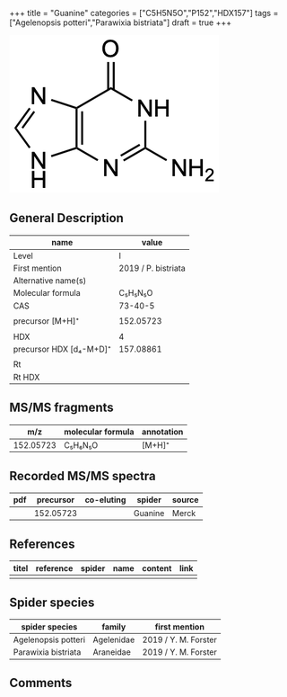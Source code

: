 +++
title = "Guanine"
categories = ["C5H5N5O","P152","HDX157"]
tags = ["Agelenopsis potteri","Parawixia bistriata"]
draft = true
+++

![](/img/Guanine.png)

## General Description

| name                    | value               |
|-------------------------|---------------------|
| Level                   | I                   |
| First mention           | 2019 / P. bistriata |
| Alternative name(s)     |                     |
| Molecular formula       | C₅H₅N₅O             |
| CAS                     | 73-40-5             |
|                         |                     |
| precursor [M+H]⁺        | 152.05723           |
|                         |                     |
| HDX                     | 4                   |
| precursor HDX [d₄-M+D]⁺ | 157.08861           |
|                         |                     |
| Rt                      |                     |
| Rt HDX                  |                     |

## MS/MS fragments

| m/z       | molecular formula | annotation |
|-----------|-------------------|------------|
| 152.05723 | C₅H₆N₅O           | [M+H]⁺     |

## Recorded MS/MS spectra

| pdf | precursor | co-eluting | spider  | source |
|-----|-----------|------------|---------|--------|
|     | 152.05723 |            | Guanine | Merck  |

## References

| titel | reference | spider | name | content | link |
|-------|-----------|--------|------|---------|------|
|       |           |        |      |         |      |

## Spider species

| spider species      | family     | first mention        |
|---------------------|------------|----------------------|
| Agelenopsis potteri | Agelenidae | 2019 / Y. M. Forster |
| Parawixia bistriata | Araneidae  | 2019 / Y. M. Forster |

## Comments